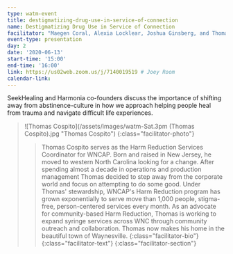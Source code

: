 ```yaml
---
type: watm-event
title: destigmatizing-drug-use-in-service-of-connection
name: Destigmatizing Drug Use in Service of Connection
facilitator: "Maegen Coral, Alexia Locklear, Joshua Ginsberg, and Thomas Cospito"
event-type: presentation
day: 2
date: '2020-06-13'
start-time: '15:00'
end-time: '16:00'
link: https://us02web.zoom.us/j/7140019519 # Joey Room
calendar-link:
---
```


SeekHealing and Harmonia co-founders discuss the importance of shifting away from abstinence-culture in how we approach helping people heal from trauma and navigate difficult life experiences.

> ![Thomas Cospito](/assets/images/watm-Sat.3pm (Thomas Cospito).jpg "Thomas Cospito")
> {:class="facilitator-photo"}
>
> > Thomas Cospito serves as the Harm Reduction Services Coordinator for WNCAP. Born and raised in New Jersey, he moved to western North Carolina looking for a change. After spending almost a decade in operations and production management Thomas decided to step away from the corporate world and focus on attempting to do some good. Under Thomas' stewardship, WNCAP's Harm Reduction program has grown exponentially to serve move than 1,000 people, stigma-free, person-centered services every month. As an advocate for community-based Harm Reduction, Thomas is working to expand syringe services across WNC through community outreach and collaboration. Thomas now makes his home in the beautiful town of Waynesville.
> > {:class="facilitator-bio"}
> {:class="facilitator-text"}
{:class="facilitator-section"}
